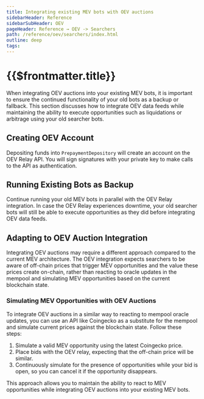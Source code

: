 ```yaml
---
title: Integrating existing MEV bots with OEV auctions
sidebarHeader: Reference
sidebarSubHeader: OEV
pageHeader: Reference → OEV -> Searchers
path: /reference/oev/searchers/index.html
outline: deep
tags:
---
```


<PageHeader/>

<SearchHighlight/>

# {{$frontmatter.title}}

When integrating OEV auctions into your existing MEV bots, it is important to
ensure the continued functionality of your old bots as a backup or fallback.
This section discusses how to integrate OEV data feeds while maintaining the
ability to execute opportunities such as liquidations or arbitrage using your
old searcher bots.

## Creating OEV Account

Depositing funds into `PrepaymentDepository` will create an account on the OEV
Relay API. You will sign signatures with your private key to make calls to the
API as authentication.

## Running Existing Bots as Backup

Continue running your old MEV bots in parallel with the OEV Relay integration.
In case the OEV Relay experiences downtime, your old searcher bots will still be
able to execute opportunities as they did before integrating OEV data feeds.

## Adapting to OEV Auction Integration

Integrating OEV auctions may require a different approach compared to the
current MEV architecture. The OEV integration expects searchers to be aware of
off-chain prices that trigger MEV opportunities and the value these prices
create on-chain, rather than reacting to oracle updates in the mempool and
simulating MEV opportunities based on the current blockchain state.

### Simulating MEV Opportunities with OEV Auctions

To integrate OEV auctions in a similar way to reacting to mempool oracle
updates, you can use an API like Coingecko as a substitute for the mempool and
simulate current prices against the blockchain state. Follow these steps:

1. Simulate a valid MEV opportunity using the latest Coingecko price.
2. Place bids with the OEV relay, expecting that the off-chain price will be
   similar.
3. Continuously simulate for the presence of opportunities while your bid is
   open, so you can cancel it if the opportunity disappears.

This approach allows you to maintain the ability to react to MEV opportunities
while integrating OEV auctions into your existing MEV bots.
